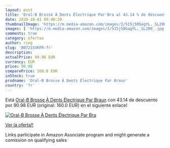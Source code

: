 ```yaml
---
layout: post
title: 'Oral-B Brosse À Dents Électrique Par Bra al 43.14 % de descuento'
date: 2020-10-01 09:48:20
thumbnailImage: 'https://m.media-amazon.com/images/I/515j50GagYL._SL200_.jpg'
images: [ 'https://m.media-amazon.com/images/I/515j50GagYL._SL200_.jpg' ]
comments: true
category: ofertas
author: ring
slug: 'B072153KFR-fr'
description:
actualPrice: 90.98 EUR
currency: EUR
price: 90.98
comparePrice: 160.0 EUR
inStock: true
prodname: 'Oral-B Brosse À Dents Électrique Par Braun'
country: 'fr'
---
```


Está [Oral-B Brosse À Dents Électrique Par Braun](https://www.amazon.fr/dp/B072153KFR/?tag=tolees0d-21) con 43.14 de descuento por 90.98 EUR (original: 160.0 EUR) en el siguiente enlace!

[![Oral-B Brosse À Dents Électrique Par Bra](https://m.media-amazon.com/images/I/515j50GagYL._SL200_.jpg)](https://www.amazon.fr/dp/B072153KFR/?tag=tolees0d-21)

[Ver la oferta!!](https://www.amazon.fr/dp/B072153KFR/?tag=tolees0d-21)

Links participate in Amazon Associate program and might generate a comission on qualifying sales


